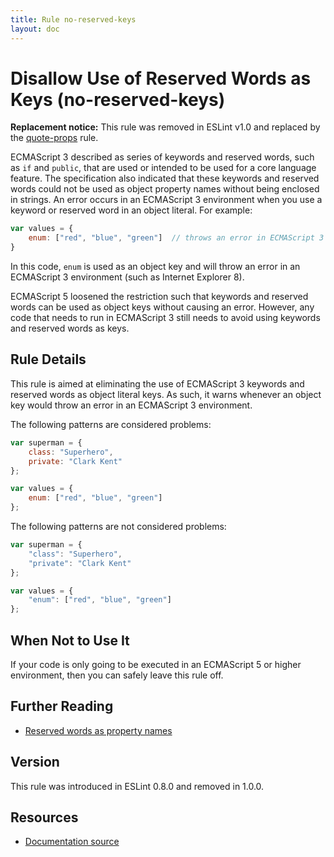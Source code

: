 ```yaml
---
title: Rule no-reserved-keys
layout: doc
---
```

<!-- Note: No pull requests accepted for this file. See README.md in the root directory for details. -->
# Disallow Use of Reserved Words as Keys (no-reserved-keys)

**Replacement notice:** This rule was removed in ESLint v1.0 and replaced by the [quote-props](quote-props) rule.

ECMAScript 3 described as series of keywords and reserved words, such as `if` and `public`, that are used or intended to be used for a core language feature. The specification also indicated that these keywords and reserved words could not be used as object property names without being enclosed in strings. An error occurs in an ECMAScript 3 environment when you use a keyword or reserved word in an object literal. For example:

```js
var values = {
    enum: ["red", "blue", "green"]  // throws an error in ECMAScript 3
}
```

In this code, `enum` is used as an object key and will throw an error in an ECMAScript 3 environment (such as Internet Explorer 8).

ECMAScript 5 loosened the restriction such that keywords and reserved words can be used as object keys without causing an error. However, any code that needs to run in ECMAScript 3 still needs to avoid using keywords and reserved words as keys.

## Rule Details

This rule is aimed at eliminating the use of ECMAScript 3 keywords and reserved words as object literal keys. As such, it warns whenever an object key would throw an error in an ECMAScript 3 environment.

The following patterns are considered problems:

```js
var superman = {
    class: "Superhero",
    private: "Clark Kent"
};

var values = {
    enum: ["red", "blue", "green"]
};
```

The following patterns are not considered problems:

```js
var superman = {
    "class": "Superhero",
    "private": "Clark Kent"
};

var values = {
    "enum": ["red", "blue", "green"]
};
```

## When Not to Use It

If your code is only going to be executed in an ECMAScript 5 or higher environment, then you can safely leave this rule off.

## Further Reading

* [Reserved words as property names](http://kangax.github.io/compat-table/es5/#Reserved_words_as_property_names)

## Version

This rule was introduced in ESLint 0.8.0 and removed in 1.0.0.

## Resources

* [Documentation source](https://github.com/eslint/eslint/tree/master/docs/rules/no-reserved-keys.md)

